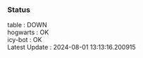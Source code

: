 ### Status


table : DOWN  
hogwarts : OK  
icy-bot : OK  
Latest Update : 2024-08-01 13:13:16.200915
